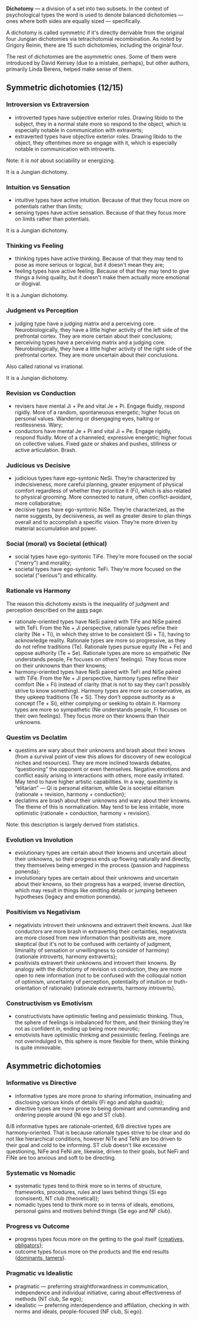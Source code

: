 **Dichotomy** — a division of a set into two subsets. In the context of psychological types the word is used to denote balanced dichotomies — ones where both sides are equally sized — specifically.

A dichotomy is called symmetric if it's directly derivable from the original four Jungian dichotomies via tetrachotomial recombination. As noted by Grigory Reinin, there are 15 such dichotomies, including the original four.

The rest of dichotomies are the asymmetric ones. Some of them were introduced by David Keirsey (due to a mistake, perhaps), but other authors, primarily Linda Berens, helped make sense of them.

## Symmetric dichotomies (12/15)

### Introversion vs Extraversion

- introverted types have subjective exterior roles. Drawing libido to the subject, they in a normal state more so respond to the object, which is especially notable in communication with extraverts;
- extraverted types have objective exterior roles. Drawing libido to the object, they oftentimes more so engage with it, which is especially notable in communication with introverts.

Note: it _is not_ about sociability or energizing.

It is a Jungian dichotomy.

### Intuition vs Sensation

- intuitive types have active intuition. Because of that they focus more on potentials rather than limits;
- sensing types have active sensation. Because of that they focus more on limits rather than potentials.

It is a Jungian dichotomy.

### Thinking vs Feeling

- thinking types have active thinking. Because of that they may tend to pose as more serious or logical, but it doesn't mean they are;
- feeling types have active feeling. Because of that they may tend to give things a living quality, but it doesn't make them actually more emotional or illogival.

It is a Jungian dichotomy.

### Judgment vs Perception

- judging type have a judging matrix and a perceiving core. Neurobiologically, they have a little higher activity of the left side of the prefrontal cortex. They are more certain about their conclusions;
- perceiving types have a perceiving matrix and a judging core. Neurobiologically, they have a little higher activity of the right side of the prefrontal cortex. They are more uncertain about their conclusions.

Also called rational vs irrational.

It is a Jungian dichotomy.

### Revision vs Conduction

- revisers have mental Ji + Pe and vital Je + Pi. Engage fluidly, respond rigidly. More of a random, spontaneuous energetic; higher focus on personal values. Wandering or disengaging eyes, halting or restlessness. Wary;
- conductors have mental Je + Pi and vital Ji + Pe. Engage rigidly, respond fluidly. More of a channeled, expressive energetic; higher focus on collective values. Fixed gaze or shakes and pushes, stillness or active articulation. Brash.

### Judicious vs Decisive

- judicious types have ego-syntonic NeSi. They’re characterized by indecisiveness, more careful planning, greater enjoyment of physical comfort regardless of whether they prioritize it (Fi), which is also related to physical grooming. More connected to nature, often conflict-avoidant, more collaborative;
- decisive types have ego-syntonic NiSe. They’re characterized, as the name suggests, by decisiveness, as well as greater desire to plan things overall and to accomplish a specific vision. They’re more driven by material accumulation and power.

### Social (moral) vs Societal (ethical)

- social types have ego-syntonic TiFe. They’re more focused on the social ("merry") and morality;
- societal types have ego-syntonic TeFi. They’re more focused on the societal ("serious") and ethicality.

### Rationale vs Harmony

The reason this dichotomy exists is the inequaility of judgment and perception described on the [axes](https://your-trickster.github.io/functions#axes) page.

- rationale-oriented types have NeSi paired with TiFe and NiSe paired with TeFi. From the Ne + Ji perspective, rationale types refine their clarity (Ne + Ti), in which they strive to be consistent (Si + Ti), having to acknowledge reality. Rationale types are more so progressive, as they do not refine traditions (Te). Rationale types pursue equity (Ne + Fe) and oppose authority (Te + Se). Rationale types are more so empathetic (Ne understands people, Fe focuses on others' feelings). They focus more on their unknowns than their knowns;
- harmony-oriented types have NeSi paired with TeFi and NiSe paired with TiFe. From the Ne + Ji perspective, harmony types refine their comfort (Ne + Fi) instead of clarity (that is not to say they can’t possibly strive to know something). Harmony types are more so conservative, as they upkeep traditions (Te + Si). They don’t oppose authority as a concept (Te + Si), either complying or seeking to obtain it. Harmony types are more so sympathetic (Ne understands people, Fi focuses on their own feelings). They focus more on their knowns than their unknowns.

### Questim vs Declatim

- questims are wary about their unknowns and brash about their knows (from a survival point of view this allows for discovery of new ecological niches and resources). They are more inclined towards debates, “questioning” the opponent or even themselves. Negative emotions and conflict easily arising in interactions with others, more easily irritated. May tend to have higher artistic capabilities. In a way, questimity is “elitarian” — Qi is personal elitarism, while Qe is societal elitarism {rationale + revision, harmony + conduction};
- declatims are brash about their unknowns and wary about their knowns. The theme of this is normalization. May tend to be less irritable, more optimistic {rationale + conduction, harmony + revision}.

Note: this description is largely derived from statistics.

### Evolution vs Involution

- evolutionary types are certain about their knowns and uncertain about their unknowns, so their progress ends up flowing naturally and directly, they themselves being emerged in the process {passion and happiness ponenda};
- involutionary types are certain about their unknowns and uncertain about their knowns, so their progress has a warped, inverse direction, which may result in things like omitting details or jumping between hypotheses {legacy and emotion ponenda}.

### Positivism vs Negativism

- negativists introvert their unknowns and extravert theit knowns. Just like conductors are more brash in extraverting their certainties, negativists are more closed from new information than positivists are, more skeptical (but it's not to be confused with certainty of judgment, liminality of sensation or unwillingness to consider of harmony) {rationale introverts, harmony extraverts};
- positivists extravert their unknowns and introvert their knowns. By analogy with the dichotomy of revision vs conduction, they are more open to new information (not to be confused with the colloquial notion of optimism, uncertainty of perception, potentiality of intuition or truth-orientation of rationale) {rationale extraverts, harmony introverts}.

### Constructivism vs Emotivism

- constructivists have optimistic feeling and pessimistic thinking. Thus, the sphere of feelings is imbalanced for them, and their thinking they're not as confident in, ending up being more neurotic;
- emotivists have optimistic thinking and pessimistic feeling. Feelings are not overindulged in, this sphere is more flexible for them, while thinking is quite immovable.

## Asymmetric dichotomies

### Informative vs Directive

- informative types are more prone to sharing information, insinuating and disclosing various kinds of details {Fi ego and alpha quadra};
- directive types are more prone to being dominant and commanding and ordering people around {Ni ego and ST club}.

6/8 informative types are rationale-oriented, 6/8 directive types are harmony-oriented.
That is because rationale types strive to be clear and do not like hierarchical conditions, however NiTe and TeNi are too driven to their goal and cold to be informing.
ST club doesn't like excessive questioning, NiFe and FeNi are, likewise, driven to their goals, but NeFi and FiNe are too anxious and soft to be directing.

### Systematic vs Nomadic

- systematic types tend to think more so in terms of structure, frameworks, procedures, rules and laws behind things {Si ego (consisent), NT club (theoretical)};
- nomadic types tend to think more so in terms of ideals, emotions, personal gains and motives behind things {Se ego and NF club}.

### Progress vs Outcome

- progress types focus more on the getting to the goal itself {[creatives, obligators](https://your-trickster.github.io/tetrachotomies#interaction-styles)};
- outcome types focus more on the products and the end results {[dominants, tamers](https://your-trickster.github.io/tetrachotomies#interaction-styles)}.

### Pragmatic vs Idealistic

- pragmatic — preferring straightforwardness in communication, independence and individual initiative, caring about effectiveness of methods {NT club, Se ego};
- idealistic — preferring interdependence and affiliation, checking in with norms and ideals, people-focused {NF club, Si ego}.
